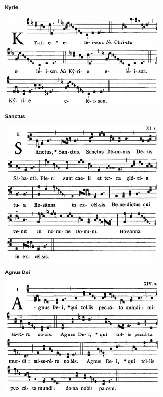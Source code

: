 ### Kyrie

![](images/mass-xi-kyrie.jpg)

### Sanctus

![](images/mass-xi-sanctus.jpg)

### Agnus Dei

![](images/mass-xi-agnus.jpg)

